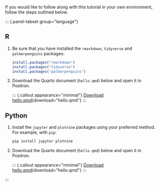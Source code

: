 If you would like to follow along with this tutorial in your own environment, follow the steps outlined below.

::: {.panel-tabset group="language"} 

## R

1.  Be sure that you have installed the `rmarkdown`, `tidyverse` and `palmerpenguins` packages:

    ``` r
    install.packages("rmarkdown")
    install.packages("tidyverse")
    install.packages("palmerpenguins")
    ```

2.  Download the Quarto document (`hello.qmd`) below and open it in Positron.

    ::: {.callout appearance="minimal"}
    <i class="bi bi-download"></i> [Download hello.qmd](/docs/get-started/hello/_positron/r/hello.qmd){download="hello.qmd"}
    :::

## Python

1.  Install the `jupyter` and `plotnine` packages using your preferred method. For example, with `pip`:

    ``` bash 
    pip install jupyter plotnine
    ```

2.  Download the Quarto document (`hello.qmd`) below and open it in Positron.

    ::: {.callout appearance="minimal"}
    <i class="bi bi-download"></i> [Download hello.qmd](/docs/get-started/hello/_positron/python/hello.qmd){download="hello.qmd"}
    :::

:::

